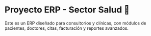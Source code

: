 # Proyecto ERP - Sector Salud 🏥  

Este es un ERP diseñado para consultorios y clínicas, con módulos de pacientes, doctores, citas, facturación y reportes avanzados.  
